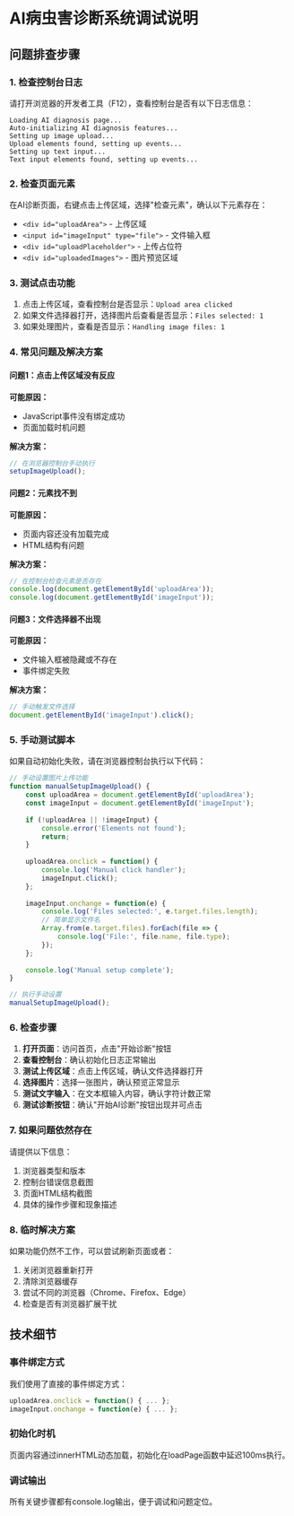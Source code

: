 # AI病虫害诊断系统调试说明

## 问题排查步骤

### 1. 检查控制台日志
请打开浏览器的开发者工具（F12），查看控制台是否有以下日志信息：

```
Loading AI diagnosis page...
Auto-initializing AI diagnosis features...
Setting up image upload...
Upload elements found, setting up events...
Setting up text input...
Text input elements found, setting up events...
```

### 2. 检查页面元素
在AI诊断页面，右键点击上传区域，选择"检查元素"，确认以下元素存在：

- `<div id="uploadArea">` - 上传区域
- `<input id="imageInput" type="file">` - 文件输入框
- `<div id="uploadPlaceholder">` - 上传占位符
- `<div id="uploadedImages">` - 图片预览区域

### 3. 测试点击功能
1. 点击上传区域，查看控制台是否显示：`Upload area clicked`
2. 如果文件选择器打开，选择图片后查看是否显示：`Files selected: 1`
3. 如果处理图片，查看是否显示：`Handling image files: 1`

### 4. 常见问题及解决方案

#### 问题1：点击上传区域没有反应
**可能原因：**
- JavaScript事件没有绑定成功
- 页面加载时机问题

**解决方案：**
```javascript
// 在浏览器控制台手动执行
setupImageUpload();
```

#### 问题2：元素找不到
**可能原因：**
- 页面内容还没有加载完成
- HTML结构有问题

**解决方案：**
```javascript
// 在控制台检查元素是否存在
console.log(document.getElementById('uploadArea'));
console.log(document.getElementById('imageInput'));
```

#### 问题3：文件选择器不出现
**可能原因：**
- 文件输入框被隐藏或不存在
- 事件绑定失败

**解决方案：**
```javascript
// 手动触发文件选择
document.getElementById('imageInput').click();
```

### 5. 手动测试脚本

如果自动初始化失败，请在浏览器控制台执行以下代码：

```javascript
// 手动设置图片上传功能
function manualSetupImageUpload() {
    const uploadArea = document.getElementById('uploadArea');
    const imageInput = document.getElementById('imageInput');
    
    if (!uploadArea || !imageInput) {
        console.error('Elements not found');
        return;
    }
    
    uploadArea.onclick = function() {
        console.log('Manual click handler');
        imageInput.click();
    };
    
    imageInput.onchange = function(e) {
        console.log('Files selected:', e.target.files.length);
        // 简单显示文件名
        Array.from(e.target.files).forEach(file => {
            console.log('File:', file.name, file.type);
        });
    };
    
    console.log('Manual setup complete');
}

// 执行手动设置
manualSetupImageUpload();
```

### 6. 检查步骤

1. **打开页面**：访问首页，点击"开始诊断"按钮
2. **查看控制台**：确认初始化日志正常输出
3. **测试上传区域**：点击上传区域，确认文件选择器打开
4. **选择图片**：选择一张图片，确认预览正常显示
5. **测试文字输入**：在文本框输入内容，确认字符计数正常
6. **测试诊断按钮**：确认"开始AI诊断"按钮出现并可点击

### 7. 如果问题依然存在

请提供以下信息：
1. 浏览器类型和版本
2. 控制台错误信息截图
3. 页面HTML结构截图
4. 具体的操作步骤和现象描述

### 8. 临时解决方案

如果功能仍然不工作，可以尝试刷新页面或者：

1. 关闭浏览器重新打开
2. 清除浏览器缓存
3. 尝试不同的浏览器（Chrome、Firefox、Edge）
4. 检查是否有浏览器扩展干扰

## 技术细节

### 事件绑定方式
我们使用了直接的事件绑定方式：
```javascript
uploadArea.onclick = function() { ... };
imageInput.onchange = function(e) { ... };
```

### 初始化时机
页面内容通过innerHTML动态加载，初始化在loadPage函数中延迟100ms执行。

### 调试输出
所有关键步骤都有console.log输出，便于调试和问题定位。
